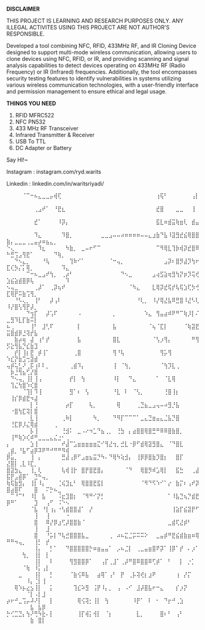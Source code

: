 **DISCLAIMER**

THIS PROJECT IS LEARNING AND RESEARCH PURPOSES ONLY. ANY ILLEGAL ACTIVITES USING THIS PROJECT ARE NOT AUTHOR'S RESPONSIBLE.

Developed a tool combining NFC, RFID, 433MHz RF, and IR Cloning Device designed to support multi-mode wireless communication, allowing users to clone devices using NFC, RFID, or IR, and providing scanning and signal analysis capabilities to detect devices operating on 433MHz RF (Radio Frequency) or IR (Infrared) frequencies. Additionally, the tool encompasses security testing features to identify vulnerabilities in systems utilizing various wireless communication technologies, with a user-friendly interface and permission management to ensure ethical and legal usage.

**THINGS YOU NEED**

1. RFID MFRC522
2. NFC PN532
3. 433 MHz RF Transceiver
4. Infrared Transmitter & Receiver
5. USB To TTL
6. DC Adapter or Battery 


Say HI!~

Instagram  :  instagram.com/ryd.warits

Linkedin   :  linkedin.com/in/waritsriyadi/

⠀⠀⠀⠀⠈⠉⠒⠦⣄⣀⣀⡤⢾⢏⠀⠀⠀⠀⠀⠀⠀⠀⠀⠀⠀⠀⠀⠀⠀⠀⠀⠀⠀⠀⠀⠀⠀⠀⢰⢯⠃⠀⠀⠀⠀⠀⠀⢠⡇⠀⠀⠀⠀⠀⠀⠀⠀⠀⠀⠀⠀⠀⠀⠀⠀
⠀⠀⠀⠀⠀⠀⠀⢀⣠⠞⠁⠀⠘⣟⣆⠀⠀⠀⠀⠀⠀⠀⠀⠀⠀⠀⠀⠀⠀⠀⠀⠀⠀⠀⠀⠀⠀⠀⣞⣿⠀⠀⠀⣀⣀⠀⠀⢸⠀⠀⠀⠀⠀⠀⠀⠀⠀⠀⠀⠀⠀⠀⠀⠀⠀
⠀⠀⠀⠀⠀⠀⠀⣞⠁⠀⠀⠀⠀⠸⡽⡄⠀⠀⠀⠀⠀⠀⠀⠀⠀⠀⠀⠀⠀⠀⠀⠀⠀⠀⠀⠀⠀⠀⣯⣇⠶⣾⣭⢷⣶⢇⠀⣾⣤⠀⠀⠀⠀⠀⠀⠀⠀⠀⠀⠀⠀⠀⠀⠀⠀
⠀⠀⠀⠀⠀⠀⠀⠹⣄⠀⠀⠀⠀⠀⠹⣿⡀⠀⠀⠀⠀⠀⠀⠀⣀⣀⣠⠤⠤⠴⠶⠶⠶⠶⠤⠤⣄⣰⣷⠙⣧⠸⣽⣻⣞⣮⢿⣿⣿⣷⡄⣀⣀⣀⢀⣀⣤⡴⠶⣦⣄⡀⠀⠀⠀
⠑⢄⠀⠀⠀⠀⠀⠀⠹⣆⠀⠀⠀⠀⠀⠳⣷⡀⠀⣀⠤⠖⠋⠉⠀⠀⠀⠀⠀⠀⠀⠀⠀⠀⠀⠀⠀⠀⠉⠻⢿⣇⢹⡷⢾⡽⣞⣿⠿⠓⣛⢩⣠⢻⣟⠁⠀⠀⠀⠀⠀⠙⢷⡀⠀
⠀⠀⠙⠢⣄⡀⠀⠀⠀⠘⢧⠀⠀⠀⠀⠀⢹⠷⠊⠁⠀⠀⠀⠀⠀⠀⠈⠒⢤⡀⠀⠀⠀⠀⠀⠀⠀⠀⠀⠀⣠⡽⠆⣿⡻⣼⡹⢳⠖⣏⢎⡳⡌⡅⢿⡀⠀⠀⠀⠀⠀⠀⠀⠹⣄
⠀⠀⠀⠀⠀⠉⠒⠦⣀⣠⠞⢳⡀⠀⢀⡴⠃⠀⠀⠀⠀⠀⠀⠀⠀⠀⠀⠀⠀⠙⠢⣀⠀⠀⠀⠀⠀⣠⢴⣫⣵⢶⣻⢳⡝⡶⡹⢭⢞⣱⣮⣵⣾⣿⡿⢧⠀⠀⠀⠀⠀⠀⠀⠀⠹
⠢⢤⣀⠀⠀⠀⠀⢀⡼⠁⠀⢀⡽⢦⠞⠀⠀⠀⠀⠀⠀⠀⠀⠀⠀⠀⠀⠀⠀⠀⠀⠈⠳⣄⠀⠀⠀⣇⢿⡽⣞⢯⡞⢧⢯⣱⢏⡳⢚⣏⢿⡟⠭⣷⢩⢻⡀⠀⠀⠀⠀⠀⠀⠀⠀
⠀⠀⠘⠣⢄⡀⠀⢸⠃⠀⠀⡼⢠⠇⠀⠀⠀⠀⠀⠀⠀⠀⠀⠀⠀⠀⠀⠀⠀⠀⠀⠀⠀⠘⢇⡀⠀⠸⡜⢿⣜⣧⠿⣛⣿⠸⣜⠣⢇⠸⡜⣿⢣⢻⡟⡼⡀⠀⠀⠀⠀⠀⠀⠀⠀
⠀⠀⠀⠀⠀⠙⢲⡏⠀⠀⡼⢡⠏⠀⠀⠀⠀⠀⠠⠀⠀⠀⠀⠀⠀⠀⠀⡀⠀⠀⠀⠀⠀⠀⠀⠱⣄⠀⢻⣤⣴⠾⠟⠛⠉⢷⡸⡇⠌⣀⣻⠹⣇⡏⣷⠭⡇⠀⠀⠀⠀⠀⠀⠀⠀
⠦⢀⠀⠀⠀⠀⢸⠃⠀⣸⢃⠏⠀⠀⠀⠀⠀⠀⡇⠀⠀⠀⠀⠀⠀⠀⠀⣧⠀⠀⠀⠀⠀⠀⠀⠀⠈⢦⠈⣏⡇⠀⠀⠀⠀⠈⢷⣽⣟⣭⣿⣾⡿⣘⢽⡞⣧⠀⠀⠀⠀⠀⠀⠀⠀
⠀⠀⣷⡴⢶⠀⣼⠀⢰⠃⡞⠀⠀⠀⠀⠀⠀⠀⣧⠀⠀⠀⠀⠀⠀⠀⠀⣿⣇⠀⠀⠀⠀⠀⠀⠀⠀⠈⢣⡰⢻⡄⠀⠀⠀⠀⠀⠛⢻⡫⣕⢻⣧⡙⣎⣷⣹⠀⠀⠀⠀⠀⠀⠀⠀
⠀⠀⡞⡇⢸⡆⣟⠀⡾⢸⠁⠀⠀⠀⠀⠀⠀⢀⣿⠀⠀⠀⠀⠀⠀⠀⠀⢻⠘⢧⠀⠀⠀⠀⠀⠀⠀⠀⠀⢻⡥⢻⠀⠀⠀⠀⠀⠀⠀⠱⣎⡝⣷⣩⢒⣽⣾⠀⠀⠀⠀⠀⠀⠀⠀
⢤⡾⢥⣃⠜⢀⡯⢰⠇⠇⡀⠀⠀⠀⠀⠀⢀⣾⠹⡄⠀⠀⠀⠀⠀⠀⠀⢸⠀⠈⢳⡀⠀⠀⠀⠀⠀⠀⠀⠈⢳⡹⣇⢀⠀⠀⠀⠀⠀⠀⡷⣘⢻⣦⢋⡜⣿⠀⠀⠀⠀⠀⠀⠀⠀
⠀⠙⠢⢤⡀⢸⡇⢸⢠⠀⠀⠀⠀⠀⠀⠀⡞⡇⠀⢳⠀⠀⠀⠀⠀⠀⠀⠸⡇⠀⠀⠙⣄⠀⠀⠀⠀⠀⠁⠀⠈⣇⢿⠀⠀⠀⠀⠀⠀⠀⢹⣌⢳⣿⠱⢎⣿⠀⠀⠀⠀⠀⠀⠀⠀
⠀⠀⠀⠀⠈⢹⡇⠹⢸⠀⠀⠀⠀⠀⠀⠀⣻⠁⠆⠀⢣⠀⠀⠀⠀⠀⠀⠘⣇⠀⠇⠀⠈⢣⡀⠀⠀⠀⠀⠀⢘⣿⢸⡆⠀⠀⠀⠀⠀⠀⢸⡎⡿⣾⣟⠲⣼⠀⠀⠀⠀⠀⠀⠀⠀
⠀⠀⠀⠀⠀⠀⡇⢘⠀⠀⠀⠀⠀⠀⠀⡴⡏⠀⠀⠀⠀⢧⡀⠀⠀⠀⠀⠀⢿⠀⠀⠀⠀⢀⣙⣦⣀⣠⢤⠤⠴⣻⡘⣧⠀⠀⠀⠀⠀⠀⠐⣿⢳⣏⢽⡇⣿⠀⠀⠀⠀⠀⠀⠀⠀
⠀⠀⠀⠀⠀⠀⣇⢸⠀⠀⠀⠀⠀⠀⢀⠷⡇⠀⠀⠀⠀⠀⠳⡀⠀⠀⠀⠙⠻⡏⠉⠉⠉⠁⣀⣄⣙⣶⣤⣄⣈⣧⡙⣿⠀⠀⠀⠀⠀⠀⢘⣏⡿⡸⣌⢿⣾⠀⠀⠀⠀⢀⠀⠀⠀
⠀⠀⠀⠀⠀⠀⡧⢸⠀⠀⠀⠀⠀⠀⢘⣺⠅⠀⣀⠠⠔⠲⣁⠙⣦⢀⡀⠀⢘⣳⠀⡄⣴⣿⣿⢿⣿⣛⠛⠿⠿⣿⣷⣿⡀⠀⠀⠀⠀⠀⢸⠛⢷⡱⢎⠾⠛⣀⣀⣀⣄⣌⣐⠂⢀
⡄⠀⠀⠀⠀⠀⣱⢸⠀⠀⠀⠀⠀⠀⠞⣼⠉⣡⣶⣶⣶⣶⣶⣍⠊⢻⣜⢲⡀⣚⣇⠐⡿⠋⣾⢿⣽⣻⣿⣄⠀⠈⠙⣿⣇⠀⠀⠀⠀⢀⣾⡀⠘⣧⠋⣴⡿⠽⠟⠛⠚⠛⠛⠻⢾
⡿⣥⡀⠀⠀⠀⢸⠀⡄⠀⠀⠀⠀⠀⣛⣼⢠⡿⠋⣠⣶⣦⣭⡙⠳⠄⠙⢿⠳⢵⣺⡄⠀⢸⡿⡿⣿⣷⡹⣿⡆⠀⠀⣿⡏⠀⠀⠀⠀⣜⣿⡇⢀⣇⠸⣏⡀⠀⠀⠀⠀⠀⠀⠀⠀
⣿⣽⣳⣄⠀⠀⢸⡀⢇⠀⠀⠀⠀⠀⢧⢾⢸⡗⠀⣿⡟⣿⣟⣿⡄⠀⠀⠀⠀⠀⠈⠙⠀⠀⢿⣿⡻⠾⣡⢿⡇⠀⠀⣯⣓⠀⠀⢀⣼⣯⡟⣠⣾⡿⠁⠀⣙⠓⢤⡀⠀⠀⠀⠀⠀
⢷⢯⣷⣻⡄⠀⢸⡇⠸⡄⠀⠀⠀⢈⢮⣹⣆⠃⠀⢿⣿⣿⣟⣯⡇⠀⠀⠀⠀⠀⠀⠀⠀⠀⠈⠻⠙⠫⠱⠊⠁⡔⠀⣷⡍⠆⢠⠞⡽⣿⣴⣿⠏⠀⠀⠀⣿⠀⠀⠍⡓⠦⣀⠀⠀
⠀⠉⠘⠉⠃⠀⠸⡇⠀⣧⠀⠀⠀⠨⣖⣹⣿⡆⠀⠈⠻⠛⠊⡝⡃⠀⠀⠀⠀⠀⠀⠀⠀⠀⠀⠀⠀⠀⠀⠀⠀⠁⠸⣧⣙⢦⡙⣾⣟⡿⠛⠁⠀⠀⠀⠀⣹⠀⠀⢠⠋⠀⠨⠑⠢
⠀⠀⠀⠀⠀⠀⠈⣧⠀⠘⡇⢰⡄⠐⢣⣾⣿⣿⣼⠁⠀⡜⠀⠀⠀⠀⠀⠀⠀⠀⠀⠀⠀⠀⠀⠀⠀⠀⠀⠀⠀⠀⢸⣵⡏⣮⣽⡟⠋⠀⠀⠀⠀⠀⠀⠀⢸⠀⠀⢸⠀⠀⠀⠀⠐
⠀⠀⠀⠀⠀⠀⠀⣿⠀⠀⠿⡜⡿⣰⢋⡼⣿⣿⣷⠈⠀⠀⠀⠀⠀⠀⠀⠀⠀⠀⠀⠀⠀⠀⠀⠀⠀⠀⠀⠀⠀⣀⣾⢏⣜⡾⠃⠀⠀⠀⠀⠀⠀⠀⠀⠀⢸⠀⠀⣸⠀⠀⠀⠀⠀
⠀⠀⠀⠀⠀⠀⠀⣿⠀⠀⠘⡥⡇⠙⢧⣚⣿⣿⣿⣧⣀⠀⠀⠀⠀⠀⢀⠀⠴⠦⣍⣈⡭⠭⠭⠕⠀⠀⣀⣤⡾⠛⣟⣮⣾⣷⣶⠶⢿⠛⠛⠲⢤⡀⠀⠀⢸⡃⠀⡞⠀⠀⠀⠀⠀
⠀⠀⠀⠀⠀⠀⠀⢸⡄⠀⠀⡃⠁⠀⠀⠙⣿⣿⣿⣿⣿⡓⠶⣶⣤⣤⠁⠀⡠⠦⣈⡇⠀⢀⣀⣤⣶⣿⠟⡽⠁⢸⡿⠁⡞⠀⠄⡰⠁⠀⠀⠀⠀⢳⡀⠀⢸⡇⠀⡇⠀⠀⠀⠀⠀
⠀⠀⠀⠀⠀⠀⠀⢸⡇⠀⠀⠇⠀⠀⠀⠀⢻⣻⣿⣿⡿⠁⠀⠀⢠⡏⢀⣸⠁⢀⡼⠛⣿⠿⣿⣿⠿⢋⡾⠁⠀⠃⠀⠀⡇⠀⡐⡁⠀⠀⠀⠀⠀⠈⢷⠀⠸⡅⢠⡇⠀⠀⠀⠀⠀
⠀⠀⠀⣀⠀⠀⠀⢸⡇⠀⠀⡃⠀⠀⠀⠀⠈⣷⢪⠿⣧⠀⠀⣴⢿⠁⢠⠃⠀⡟⠀⢀⡧⢽⢞⡆⣰⠟⠀⠀⠀⠀⠀⢰⠀⡜⡍⠀⠀⠀⠀⠀⠀⠀⠸⡄⢈⡇⢸⠀⠀⠀⠀⠀⠀
⠀⠀⢿⠱⡦⣔⣢⢸⡇⠀⠀⡅⠀⠀⠀⠀⠀⢹⣎⠵⣻⠀⢨⡟⠸⡄⡀⠀⢠⠀⠠⠊⠀⣸⡼⣿⣧⠖⠒⣄⠀⠀⠀⡎⡰⡝⠀⠀⠀⠀⠀⠀⠀⠀⠈⡇⠠⡇⣸⠀⠀⠀⠀⠀⠀
⡴⠖⠚⣀⢩⡤⠼⠜⡇⠀⠀⡇⠀⠀⠀⠀⠀⠀⢿⢪⢽⡂⢸⡇⠀⢳⠀⠀⠀⠀⠀⠀⠸⡟⠁⠀⠇⠀⠂⠀⠙⡖⠚⢀⣱⠀⠀⠀⠀⠀⠀⠀⠀⠀⠀⣧⠀⣧⡿⠀⠀⠀⠀⠀⠀
⡓⢊⣉⣙⡄⢳⠜⢛⠳⣗⠄⡇⠀⠀⠀⠀⠀⠀⢸⡏⢾⡅⢺⡇⠀⠈⡆⠀⠀⠀⠀⠀⠀⣇⡀⠀⠀⠀⠀⣿⠆⠃⠀⢠⠃⠀⠀⠀⠀⠀⠀⠀⠀⠀⠀⣷⠀⣿⡇⠀⠀⠀⠀⠀⠀
